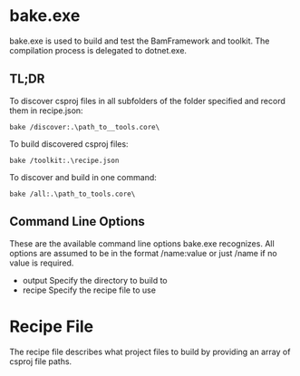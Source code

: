 ﻿# bake.exe

bake.exe is used to build and test the BamFramework and toolkit.  The compilation process is delegated to dotnet.exe.

## TL;DR
To discover csproj files in all subfolders of the folder specified and record them in recipe.json:

```
bake /discover:.\path_to__tools.core\
```

To build discovered csproj files:

```
bake /toolkit:.\recipe.json
```

To discover and build in one command:

```
bake /all:.\path_to_tools.core\
```

## Command Line Options

These are the available command line options bake.exe recognizes.  All options are assumed to be in the format /name:value or just /name if no value is required.

- output    Specify the directory to build to
- recipe    Specify the recipe file to use

# Recipe File

The recipe file describes what project files to build by providing an array of csproj file paths.